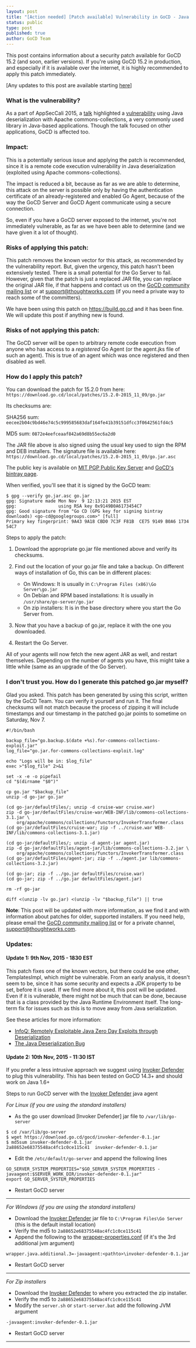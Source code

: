 ```yaml
---
layout: post
title: "[Action needed] [Patch available] Vulnerability in GoCD - Java deserialization and Apache commons-collections"
status: public
type: post
published: true
author: GoCD Team
---
```


This post contains information about a security patch available for GoCD 15.2 (and soon, earlier versions). If you're using GoCD 15.2 in production, and especially if it is available over the internet, it is highly recommended to apply this patch immediately.

[Any updates to this post are available starting [here](#updates)]

### What is the vulnerability?

As a part of AppSecCali 2015, a [talk](http://www.securitytube.net/video/13271) highlighted a
[vulnerability](http://foxglovesecurity.com/2015/11/06/what-do-weblogic-websphere-jboss-jenkins-opennms-and-your-application-have-in-common-this-vulnerability/)
using Java deserialization with Apache commons-collections, a very commonly used library in Java-based
applications. Though the talk focused on other applications, GoCD is affected too.


### Impact:

This is a potentially serious issue and applying the patch is recommended, since it is a remote code execution
vulnerability in Java deserialization (exploited using Apache commons-collections).

The impact is reduced a bit, because as far as we are able to determine, this attack on the server is possible only by
having the authentication certificate of an already-registered and enabled Go Agent, because of the way the GoCD Server
and GoCD Agent communicate using a secure connection.

So, even if you have a GoCD server exposed to the internet, you're not immediately vulnerable, as far as we have been
able to determine (and we have given it a lot of thought).


### Risks of applying this patch:

This patch removes the known vector for this attack, as recommended by the vulnerability report. But, given the urgency,
this patch hasn't been extensively tested. There is a small potential for the Go Server to fail. However, given that the
patch is just a replaced JAR file, you can replace the original JAR file, if that happens and contact us on the
[GoCD community mailing list](https://groups.google.com/d/topic/go-cd/DIj1RjQRuMo/discussion) or at support@thoughtworks.com (if you need a private way to reach some of the committers).

We have been using this patch on https://build.go.cd and it has been fine. We will update this post if anything new is
found.


### Risks of not applying this patch:

The GoCD server will be open to arbitrary remote code execution from anyone who has access to a *registered* Go Agent (or
the agent.jks file of such an agent). This is true of an agent which was once registered and then disabled as well.


### How do I apply this patch?

You can download the patch for 15.2.0 from here: `https://download.go.cd/local/patches/15.2.0-2015_11_09/go.jar`

Its checksums are:

SHA256 sum: `eecee2b04c9bd46e74c5c999585683daf164fe41b39151dfcc3f0642561fd4c5`

MD5 sum: `0872e4eefceaaf842a69d8b55ec6a2d0`

The JAR file above is also signed using the usual key used to sign the RPM and DEB installers. The signature file is
available here: `https://download.go.cd/local/patches/15.2.0-2015_11_09/go.jar.asc`

The public key is available on [MIT PGP Public Key Server](http://pgp.mit.edu/pks/lookup?search=0x9149B0A6173454C7&op=index) and
[GoCD's bintray page](https://bintray.com/gocd).

When verified, you'll see that it is signed by the GoCD team:

```
$ gpg --verify go.jar.asc go.jar
gpg: Signature made Mon Nov  9 12:13:21 2015 EST
gpg:                using RSA key 0x9149B0A6173454C7
gpg: Good signature from "Go CD (GPG key for signing bintray downloads) <go-cd@googlegroups.com>" [full]
Primary key fingerprint: 9A43 9A18 CBD0 7C3F F81B  CE75 9149 B0A6 1734 54C7
```

Steps to apply the patch:

1. Download the appropriate go.jar file mentioned above and verify its checksums.

2. Find out the location of your go.jar file and take a backup. On different ways of installation of Go, this can be in different places:
    - On Windows: It is usually in `C:\Program Files (x86)\Go Server\go.jar`
    - On Debian and RPM based installations: It is usually in `/usr/share/go-server/go.jar`
    - On zip installers: It is in the base directory where you start the Go Server from.

3. Now that you have a backup of go.jar, replace it with the one you downloaded.

4. Restart the Go Server.

All of your agents will now fetch the new agent JAR as well, and restart themselves. Depending on the number of agents
you have, this might take a little while (same as an upgrade of the Go Server).


### I don't trust you. How do I generate this patched go.jar myself?

Glad you asked. This patch has been generated by using this script, written by the GoCD Team. You can verify it yourself
and run it. The final checksums will not match because the process of zipping it will include timestamps and our
timestamp in the patched go.jar points to sometime on Saturday, Nov 7.

```
#!/bin/bash

backup_file="go.backup.$(date +%s).for-commons-collections-exploit.jar"
log_file="go.jar.for-commons-collections-exploit.log"

echo "Logs will be in: $log_file"
exec >"$log_file" 2>&1

set -x -e -o pipefail
cd "$(dirname "$0")"

cp go.jar "$backup_file"
unzip -d go-jar go.jar

(cd go-jar/defaultFiles/; unzip -d cruise-war cruise.war)
zip -d go-jar/defaultFiles/cruise-war/WEB-INF/lib/commons-collections-3.1.jar \
    org/apache/commons/collections/functors/InvokerTransformer.class
(cd go-jar/defaultFiles/cruise-war; zip -f ../cruise.war WEB-INF/lib/commons-collections-3.1.jar)

(cd go-jar/defaultFiles/; unzip -d agent-jar agent.jar)
zip -d go-jar/defaultFiles/agent-jar/lib/commons-collections-3.2.jar \
    org/apache/commons/collections/functors/InvokerTransformer.class
(cd go-jar/defaultFiles/agent-jar; zip -f ../agent.jar lib/commons-collections-3.2.jar)

(cd go-jar; zip -f ../go.jar defaultFiles/cruise.war)
(cd go-jar; zip -f ../go.jar defaultFiles/agent.jar)

rm -rf go-jar

diff <(unzip -lv go.jar) <(unzip -lv "$backup_file") || true
```

**Note**: This post will be updated with more information, as we find it and with information about patches for older, supported
installers. If you need help, please email the [GoCD community mailing list](https://groups.google.com/d/topic/go-cd/DIj1RjQRuMo/discussion)
or for a private channel, support@thoughtworks.com.

<a name="updates"></a>
### Updates:

#### Update 1: 9th Nov, 2015 - 1830 EST

This patch fixes one of the known vectors, but there could be one other, TemplatesImpl, which *might* be vulnerable. From an early analysis, it doesn't seem to be, since it has some security and expects a JDK property to be set, before it is used. If we find more about it, this post will be updated. Even if it is vulnerable, there might not be much that can be done, because that is a class provided by the Java Runtime Environment itself. The long-term fix for issues such as this is to move away from Java serialization.

See these articles for more information:
  - [InfoQ: Remotely Exploitable Java Zero Day Exploits through Deserialization](http://www.infoq.com/news/2015/11/commons-exploit)
  - [The Java Deserialization Bug](http://fishbowl.pastiche.org/2015/11/09/java_serialization_bug/)

#### Update 2: 10th Nov, 2015 - 11:30 IST

If you prefer a less intrusive approach we suggest using
[Invoker Defender](https://github.com/gocd/invoker-defender) to
plug this vulnerability. This has been tested on GoCD 14.3+ and should
work on Java 1.6+

Steps to run GoCD server with the [Invoker
Defender](https://github.com/gocd/invoker-defender) java agent

*For Linux (if you are using the standard installers)*

* As the go user download [Invoker Defender] jar file to
```/var/lib/go-server```

```
$ cd /var/lib/go-server
$ wget https://download.go.cd/gocd/invoker-defender-0.1.jar
$ md5sum invoker-defender-0.1.jar
2a88652e68375548ac4fc1c0ce115c41  invoker-defender-0.1.jar

```

* Edit the ```/etc/default/go-server``` and append the following lines

```
GO_SERVER_SYSTEM_PROPERTIES="$GO_SERVER_SYSTEM_PROPERTIES -javaagent:$SERVER_WORK_DIR/invoker-defender-0.1.jar"
export GO_SERVER_SYSTEM_PROPERTIES
```
* Restart GoCD server

---
*For Windows (if you are using the standard installers)*

* Download the
[Invoker Defender](https://download.go.cd/gocd/invoker-defender-0.1.jar)
jar file to ```C:\Program Files\Go Server``` (this is the default
install location)
* Verify the md5 to ```2a88652e68375548ac4fc1c0ce115c41```
* Append the following to the
[wrapper-properties.conf](http://www.go.cd/documentation/user/current/installation/install/server/windows.html#overriding-default-startup-arguments-and-environment)
(if it's the 3rd additional jvm argument)

```
wrapper.java.additional.3=-javaagent:<pathto>\invoker-defender-0.1.jar
```
* Restart GoCD server

---

*For Zip installers*

* Download the
[Invoker Defender](https://download.go.cd/gocd/invoker-defender-0.1.jar)
to where you extracted the zip installer.
* Verify the md5 to ```2a88652e68375548ac4fc1c0ce115c41```
* Modify the ```server.sh``` or ```start-server.bat``` add the
following JVM argument
```
-javaagent:invoker-defender-0.1.jar
```
* Restart GoCD server

---
